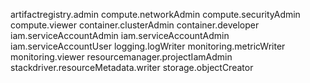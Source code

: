 artifactregistry.admin
compute.networkAdmin
compute.securityAdmin
compute.viewer
container.clusterAdmin
container.developer
iam.serviceAccountAdmin
iam.serviceAccountAdmin
iam.serviceAccountUser
logging.logWriter
monitoring.metricWriter
monitoring.viewer
resourcemanager.projectIamAdmin
stackdriver.resourceMetadata.writer
storage.objectCreator
